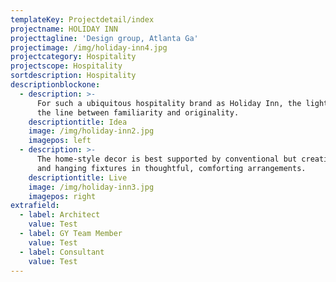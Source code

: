 ```yaml
---
templateKey: Projectdetail/index
projectname: HOLIDAY INN
projecttagline: 'Design group, Atlanta Ga'
projectimage: /img/holiday-inn4.jpg
projectcategory: Hospitality
projectscope: Hospitality
sortdescription: Hospitality
descriptionblockone:
  - description: >-
      For such a ubiquitous hospitality brand as Holiday Inn, the lighting walks
      the line between familiarity and originality.
    descriptiontitle: Idea
    image: /img/holiday-inn2.jpg
    imagepos: left
  - description: >-
      The home-style decor is best supported by conventional but creative lamps
      and hanging fixtures in thoughtful, comforting arrangements.
    descriptiontitle: Live
    image: /img/holiday-inn3.jpg
    imagepos: right
extrafield:
  - label: Architect
    value: Test
  - label: GY Team Member
    value: Test
  - label: Consultant
    value: Test
---
```


